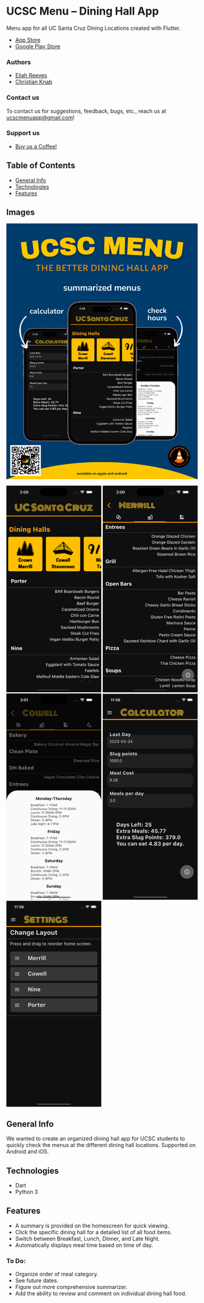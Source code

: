 # UCSC Menu – Dining Hall App

Menu app for all UC Santa Cruz Dining Locations created with Flutter.
* [App Store](https://apps.apple.com/us/app/ucsc-menu/id1670523487?itsct=apps_box_badge&itscg=30200)
* [Google Play Store](https://play.google.com/store/apps/details?id=com.orderOfTheCone.android.menu_app&pcampaignid=pcampaignidMKT-Other-global-all-co-prtnr-py-PartBadge-Mar2515-1)

### Authors
* [Eliah Reeves](https://github.com/nunibye)
* [Christian Knab](https://github.com/christianknab)

### Contact us
To contact us for suggestions, feedback, bugs, etc., reach us at ucscmenuapp@gmail.com!

### Support us
* [Buy us a Coffee!](https://www.buymeacoffee.com/christiantknab)

## Table of Contents
* [General Info](#general-info)
* [Technologies](#technologies)
* [Features](#features)

## Images
<img src="./images/ucsc-menu-poster-1.png" alt="Poster" width="750"/>

<img src="./images/homescreen.png" alt="Homescreen" width="250"/> <img src="./images/merrill.png" alt="Merrill" width="250"/> <img src="./images/hall_hours.png" alt="Merrill" width="250"/>
<img src="./images/calculator.png" alt="Calculator" width="250"/> <img src="./images/settings.png" alt="Settings" width="250"/>

## General Info

We wanted to create an organized dining hall app for UCSC students to quickly check the menus at the different dining hall locations.
Supported on Android and iOS.

## Technologies

* Dart
* Python 3

## Features
* A summary is provided on the homescreen for quick viewing.
* Click the specific dining hall for a detailed list of all food items.
* Switch between Breakfast, Lunch, Dinner, and Late Night.
* Automatically displays meal time based on time of day.

### To Do:
* Organize order of meal category.
* See future dates.
* Figure out more comprehensive summarizer.
* Add the ability to review and comment on individual dining hall food.
